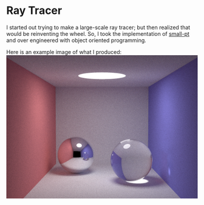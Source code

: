 # Ray Tracer
I started out trying to make a large-scale ray tracer; but then realized that would be reinventing the wheel.
So, I took the implementation of [small-pt](http://www.kevinbeason.com/smallpt/) and over engineered with object oriented programming.

Here is an example image of what I produced:
<img src="image.png">
